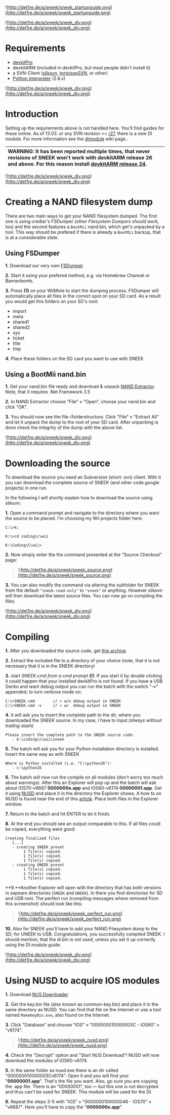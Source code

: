 ![http://det1re.de/a/sneek/sneek_startupguide.png](http://det1re.de/a/sneek/sneek_startupguide.png)


![http://det1re.de/a/sneek/sneek_div.png](http://det1re.de/a/sneek/sneek_div.png)
# Requirements #

  * [devkitPro](http://sourceforge.net/project/showfiles.php?group_id=114505&package_id=160396)
  * devkitARM (included in devkitPro, but most people didn't install it)
  * a SVN-Client ([sliksvn](http://www.sliksvn.com), [tortoisseSVN](http://tortoisesvn.tigris.org), or other)
  * [Python interpreter](http://www.python.org/download/) (2.6.x)

![http://det1re.de/a/sneek/sneek_div.png](http://det1re.de/a/sneek/sneek_div.png)
# Introduction #

Setting up the requirements above is not handled here. You'll find guides for these online.
As of 13.03. or any SVN revision >= [r27](https://code.google.com/p/sneek/source/detail?r=27), there is a new DI module. For more information see the [dimodule](dimodule.md) wiki page..

| **WARNING**: It has been reported multiple times, that never revisions of SNEEK won't work with devkitARM release 26 and above. For this reason install [devkitARM release 24](http://dl.qj.net/download/devkitarm-r24-windows.html). |
|:--------------------------------------------------------------------------------------------------------------------------------------------------------------------------------------------------------------------------------------|

![http://det1re.de/a/sneek/sneek_div.png](http://det1re.de/a/sneek/sneek_div.png)
# Creating a NAND filesystem dump #
There are two main ways to get your NAND filesystem dumped. The first one is using crediar's FSDumper _(other Filesystem Dumpers should work, too)_ and the second features a `BootMii` nand.bin, which get's unpacked by a tool. This way should be prefered if there is already a `BootMii` backup, that is at a considerable state.

## Using FSDumper ##

**1.** Download our very own [FSDumper](http://sneek.googlecode.com/files/FSDumper.zip).

**2.** Start it using your prefered method, e.g. via Homebrew Channel or Bannerbomb.

**3.** Press **(1)** on your WiiMote to start the dumping process. FSDumper will automatically place all files in the correct spot on your SD card. As a result you would get this folders on your SD's root:
  * import
  * meta
  * shared1
  * shared2
  * sys
  * ticket
  * title
  * tmp

**4.** Place these folders on the SD card you want to use with SNEEK.

## Using a BootMii nand.bin ##

**1.** Get your nand.bin file ready and download & unpack [NAND Extractor](http://www.gbatemp.net/index.php?showtopic=179630). Note, that it requires .Net Framework 3.5

**2.** In NAND Extractor choose "File" » "Open", choose your nand.bin and click "OK".

**3.** You should now see the file-/folderstructure. Click "File" » "Extract All" and let it unpack the dump to the root of your SD card. After unpacking is done check the integrity of the dump with the above list.

![http://det1re.de/a/sneek/sneek_div.png](http://det1re.de/a/sneek/sneek_div.png)
# Downloading the source #

To download the source you need an Subversion (short: svn) client. With it you can download the complete source of SNEEK (and other code.google projects) in one run.

In the following I will shortly explain how to download the source using sliksvn:

**1.** Open a command prompt and navigate to the directory where you want the source to be placed. I'm choosing my Wii projects folder here:
```
C:\>k:

K:\>cd coding\c\wii

K:\Coding\C\wii>
```

**2.** Now simply enter the the command presented at the "Source Checkout" page:

> ![http://det1re.de/a/sneek/sneek_source.png](http://det1re.de/a/sneek/sneek_source.png)

**3.** You can also modify the command via altering the subfolder for SNEEK from the default `"sneek-read-only"` to `"sneek"` or anything. However sliksvn will then download the latest source files. You can now go on compiling the files.

![http://det1re.de/a/sneek/sneek_div.png](http://det1re.de/a/sneek/sneek_div.png)
# Compiling #

**1.** After you downloaded the source code, get [this archive](http://det1re.de/a/sneek/~sneek-batch.zip).

**2.** Extract the included file to a directory of your choice (note, that it is not necessary that it is in the SNEEK directory)

**3.** start SNEEK.cmd _from a cmd prompt **(!)**_. If you start it by double clicking it could happen that your installed devkitPro is not found. If you have a USB Gecko and want debug output you can run the batch with the switch "-v" appended, to turn verbose mode on:
```
C:\>SNEEK.cmd        // » w/o debug output in SNEEK
C:\>SNEEK.cmd -v     // » w/  debug output in SNEEK
```

**4.** it will ask you to insert the complete path to the dir, where you downloaded the SNEEK source. In my case, I have to input _(always without trailing slash)_
```
Please insert the complete path to the SNEEK source code:
   - k:\coding\c\wii\sneek
```

**5.** The batch will ask you for your Python installation directory is installed. Insert the same way as with SNEEK
```
Where is Python installed (i.e. "C:\python26"):
   - c:\python26
```

**6.** The batch will now run the compile on all modules (don't worry too much about warnings). After this an Explorer will pop up and the batch will ask about IOS70-v6687 **0000000e.app** and IOS60-v6174 **00000001.app**. Get it using [NUSD](http://wiibrew.org/wiki/NUS_Downloader) and place it in the directory the Explorer shows. A how to on NUSD is found near the end of this [article](StartupGuide#Using_NUSD_to_acquire_IOS_modules.md). Place both files in the Explorer window.

**7.** Return to the batch and hit ENTER to let it finish.

**8.** At the end you should see an output comparable to this. If all files could be copied, everything went good:
```
Creating finalized files
   [...]
   - creating SNEEK preset
        1 file(s) copied.
        1 file(s) copied.
        1 file(s) copied.
   - creating UNEEK preset
        1 file(s) copied.
        1 file(s) copied.
        1 file(s) copied.
```

**9.**Another Explorer will open with the directory that has both versions in sepeare directories (`SNEEK` and `UNEEK`). In there you find directories for SD and USB root. The perfect run (compiling messages where removed from this screenshot) should look like this:

> ![http://det1re.de/a/sneek/sneek_perfect_run.png](http://det1re.de/a/sneek/sneek_perfect_run.png)

**10.** Also for SNEEK you'll have to add your NAND Filesystem dump to the SD; for UNEEK to USB. Congratulations, you successfully compiled SNEEK. I should mention, that the di.bin is not used, unless you set it up correctly using the DI module guide.

![http://det1re.de/a/sneek/sneek_div.png](http://det1re.de/a/sneek/sneek_div.png)
# Using NUSD to acquire IOS modules #

**1.** Download [NUS Downloader](http://wiibrew.org/wiki/NUS_Downloader).

**2.** Get the key.bin file (also known as common-key.bin) and place it in the same directory as NUSD. You can find that file on the Internet or use a tool named `MakeKeyBin.exe`, also found on the Internet.

**3.** Click "Database" and choose "IOS" » "000000010000003C - IOS60" » "v6174".

> ![http://det1re.de/a/sneek/sneek_nusd.png](http://det1re.de/a/sneek/sneek_nusd.png)

**4.** Check the "Decrypt" option and "Start NUS Download"! NUSD will now download the modules of IOS60-v6174.

**5.** In the same folder as nusd.exe there is an dir called "000000010000003Cv6174". Open it and you will find your "**00000001.app**". That's the file you want. Also, go sure you are copying the .app file. There is an "00000001", too — but this one is not decrypted and thus can't be used for SNEEK. This module will be used for the DI.

**6.** Repeat the steps 3-5 with "IOS" » "0000000100000046 - IOS70" » "v6687". Here you'll have to copy the "**0000000e.app**".